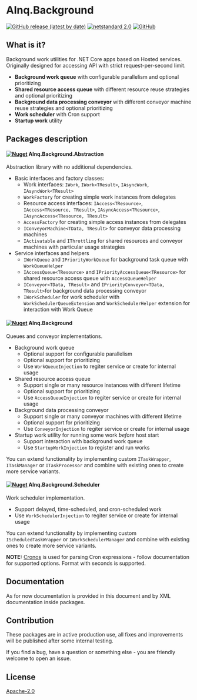 # AInq.Background

[![GitHub release (latest by date)](https://img.shields.io/github/v/release/andryushchenko/AInq.Background)](https://github.com/andryushchenko/AInq.Background/releases) [![netstandard 2.0](https://img.shields.io/badge/netstandard-2.0-blue.svg)](https://docs.microsoft.com/en-us/dotnet/standard/net-standard) [![GitHub](https://img.shields.io/github/license/andryushchenko/AInq.Background)](LICENSE)

## What is it?

Background work utilities for .NET Core apps based on Hosted services. Originally designed for accessing API with strict request-per-second limit.

- **Background work queue** with configurable parallelism and optional prioritizing
- **Shared resource access queue** with different resource reuse strategies and optional prioritizing 
- **Background data processing conveyor** with different conveyor machine reuse strategies and optional prioritizing
- **Work scheduler** with Cron support
- **Startup work** utility

## Packages description
#### [![Nuget](https://img.shields.io/nuget/v/AInq.Background.Abstraction)](https://www.nuget.org/packages/AInq.Background.Abstraction/) AInq.Background.Abstraction

Abstraction library with no additional dependencies.

- Basic interfaces and factory classes:
    - Work interfaces: `IWork`, `IWork<TResult>`, `IAsyncWork`, `IAsyncWork<TResult>`
    - `WorkFactory` for creating simple work instances from delegates
    - Resource access interfaces: `IAccess<TResource>`, `IAccess<TResource, TResult>`, `IAsyncAccess<TResource>`, `IAsyncAccess<TResource, TResult>`
    - `AccessFactory` for creating simple access instances from delegates
    - `IConveyorMachine<TData, TResult>` for conveyor data processing machines
    - `IActivatable` and `IThrottling` for shared resources and conveyor machines with particular usage strategies
- Service interfaces and helpers
    - `IWorkQueue` and `IPriorityWorkQueue` for background task queue with `WorkQueueHelper`
    - `IAccessQueue<TResource>` and `IPriorityAccessQueue<TResource>` for shared resource access queue with `AccessQueueHelper`
    - `IConveyor<TData, TResult>` and `IPriorityConveyor<TData, TResult>`for background data processing conveyor
    - `IWorkScheduler` for work scheduler with `WorkSchedulerQueueExtension` and `WorkSchedulerHelper` extension for interaction with Work Queue

#### [![Nuget](https://img.shields.io/nuget/v/AInq.Background)](https://www.nuget.org/packages/AInq.Background/) AInq.Background

Queues and conveyor implementations.

- Background work queue
    - Optional support for configurable parallelism
    - Optional support for prioritizing
    - Use `WorkQueueInjection` to regiter service or create for internal usage
- Shared resource access queue
    - Support single or many resource instances with different lifetime
    - Optional support for prioritizing
    - Use `AccessQueueInjection` to regiter service or create for internal usage
- Background data processing conveyor
    - Support single or many conveyor machines with different lifetime
    - Optional support for prioritizing
    - Use `ConveyorInjection` to regiter service or create for internal usage
- Startup work utility for running some work *before* host start
    - Support interaction with background work queue
    - Use `StartupWorkInjection` to register and run works

You can extend functionality by implementing custom `ITaskWrapper`, `ITaskManager` or `ITaskProcessor` and combine with existing ones to create more service variants. 

#### [![Nuget](https://img.shields.io/nuget/v/AInq.Background.Scheduler)](https://www.nuget.org/packages/AInq.Background.Scheduler/) AInq.Background.Scheduler

Work scheduler implementation.
- Support delayed, time-scheduled, and cron-scheduled work
- Use `WorkSchedulerInjection` to regiter service or create for internal usage

You can extend functionality by implementing custom `IScheduledTaskWrapper` or `IWorkSchedulerManager` and combine with existing ones to create more service variants. 

**NOTE:** [Cronos](https://github.com/HangfireIO/Cronos) is used for parsing Cron expressions - follow documentation for supported options. Format with seconds is supported.

## Documentation

As for now documentation is provided in this document and by XML documentation inside packages.

## Contribution

These packages are in active production use, all fixes and improvements will be published after some internal testing.

If you find a bug, have a question or something else - you are friendly welcome to open an issue.

## License
[Apache-2.0](LICENSE)

